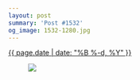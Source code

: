 ```yaml
---
layout: post
summary: 'Post #1532'
og_image: 1532-1280.jpg
---
```


<p>
 <time>
  <a href="/1532">
   {{ page.date | date: "%B %-d, %Y" }}
  </a>
 </time>
 <a href="/1532">
  <figure data-taken="11/29/2021">
   <img sizes="(min-width: 700px) 50vw, calc(100vw - 2rem)" src="{{ site.assets_url }}/1532-640.jpg" srcset="{{ site.assets_url }}/1532-320.jpg 320w, {{ site.assets_url }}/1532-640.jpg 640w, {{ site.assets_url }}/1532-960.jpg 960w, {{ site.assets_url }}/1532-1280.jpg 1280w"/>
  </figure>
 </a>
</p>
